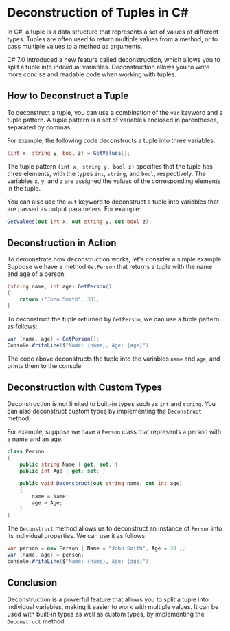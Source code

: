 # Deconstruction of Tuples in C#

In C#, a tuple is a data structure that represents a set of values of different types. Tuples are often used to return multiple values from a method, or to pass multiple values to a method as arguments.

C# 7.0 introduced a new feature called deconstruction, which allows you to split a tuple into individual variables. Deconstruction allows you to write more concise and readable code when working with tuples.

## **How to Deconstruct a Tuple**

To deconstruct a tuple, you can use a combination of the `var` keyword and a tuple pattern. A tuple pattern is a set of variables enclosed in parentheses, separated by commas.

For example, the following code deconstructs a tuple into three variables:

```csharp
(int x, string y, bool z) = GetValues();
```

The tuple pattern `(int x, string y, bool z)` specifies that the tuple has three elements, with the types `int`, `string`, and `bool`, respectively. The variables `x`, `y`, and `z` are assigned the values of the corresponding elements in the tuple.

You can also use the `out` keyword to deconstruct a tuple into variables that are passed as output parameters. For example:

```csharp
GetValues(out int x, out string y, out bool z);
```

## **Deconstruction in Action**

To demonstrate how deconstruction works, let's consider a simple example. Suppose we have a method `GetPerson` that returns a tuple with the name and age of a person:

```csharp
(string name, int age) GetPerson()
{
    return ("John Smith", 30);
}
```

To deconstruct the tuple returned by `GetPerson`, we can use a tuple pattern as follows:

```csharp
var (name, age) = GetPerson();
Console.WriteLine($"Name: {name}, Age: {age}");
```

The code above deconstructs the tuple into the variables `name` and `age`, and prints them to the console.

## **Deconstruction with Custom Types**

Deconstruction is not limited to built-in types such as `int` and `string`. You can also deconstruct custom types by implementing the `Deconstruct` method.

For example, suppose we have a `Person` class that represents a person with a name and an age:

```csharp
class Person
{
    public string Name { get; set; }
    public int Age { get; set; }

    public void Deconstruct(out string name, out int age)
    {
        name = Name;
        age = Age;
    }
}
```

The `Deconstruct` method allows us to deconstruct an instance of `Person` into its individual properties. We can use it as follows:

```csharp
var person = new Person { Name = "John Smith", Age = 30 };
var (name, age) = person;
console.WriteLine($"Name: {name}, Age: {age}");
```

## **Conclusion**

Deconstruction is a powerful feature that allows you to split a tuple into individual variables, making it easier to work with multiple values. It can be used with built-in types as well as custom types, by implementing the `Deconstruct` method.